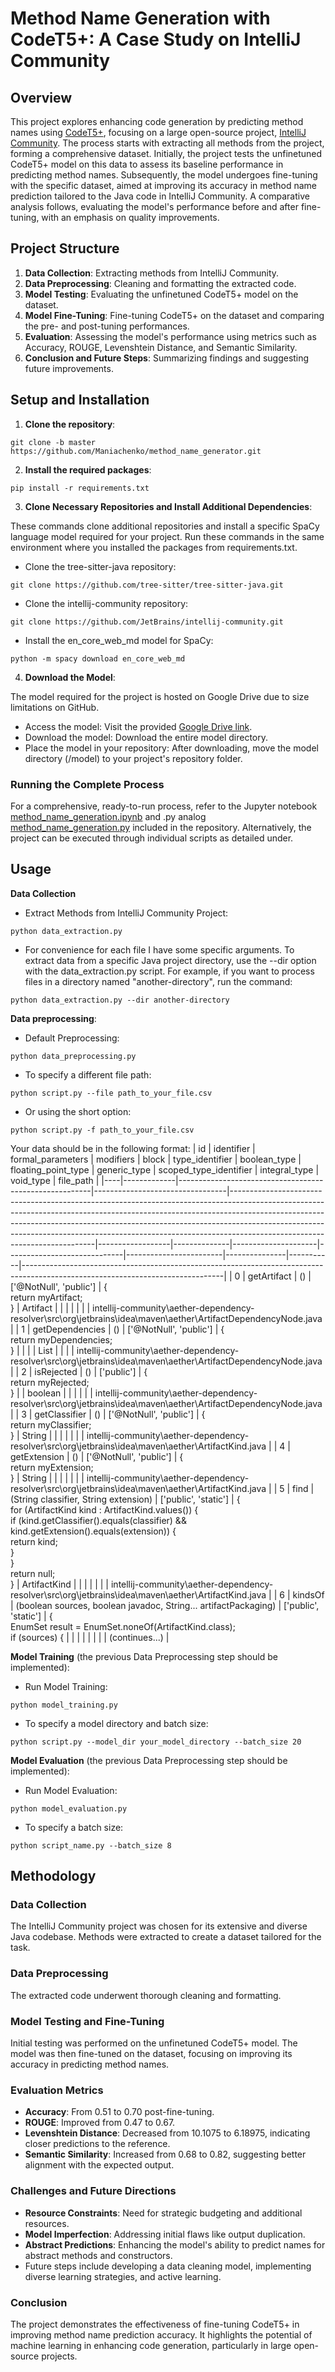 # Method Name Generation with CodeT5+: A Case Study on IntelliJ Community

## Overview
This project explores enhancing code generation by predicting method names using [CodeT5+](https://huggingface.co/models?sort=downloads&search=codet5p), focusing on a large open-source project, [IntelliJ Community](https://github.com/JetBrains/intellij-community). The process starts with extracting all methods from the project, forming a comprehensive dataset. Initially, the project tests the unfinetuned CodeT5+ model on this data to assess its baseline performance in predicting method names. Subsequently, the model undergoes fine-tuning with the specific dataset, aimed at improving its accuracy in method name prediction tailored to the Java code in IntelliJ Community. A comparative analysis follows, evaluating the model's performance before and after fine-tuning, with an emphasis on quality improvements.

## Project Structure
1. **Data Collection**: Extracting methods from IntelliJ Community.
2. **Data Preprocessing**: Cleaning and formatting the extracted code.
3. **Model Testing**: Evaluating the unfinetuned CodeT5+ model on the dataset.
4. **Model Fine-Tuning**: Fine-tuning CodeT5+ on the dataset and comparing the pre- and post-tuning performances.
5. **Evaluation**: Assessing the model's performance using metrics such as Accuracy, ROUGE, Levenshtein Distance, and Semantic Similarity.
6. **Conclusion and Future Steps**: Summarizing findings and suggesting future improvements.

## Setup and Installation
1. **Clone the repository**:
```
git clone -b master https://github.com/Maniachenko/method_name_generator.git
```
2. **Install the required packages**:
```
pip install -r requirements.txt
```
3. **Clone Necessary Repositories and Install Additional Dependencies**:

These commands clone additional repositories and install a specific SpaCy language model required for your project. Run these commands in the same environment where you installed the packages from requirements.txt.
* Clone the tree-sitter-java repository:
```
git clone https://github.com/tree-sitter/tree-sitter-java.git
```
* Clone the intellij-community repository:
```
git clone https://github.com/JetBrains/intellij-community.git
```
* Install the en_core_web_md model for SpaCy:
```
python -m spacy download en_core_web_md
```
4. **Download the Model**:

The model required for the project is hosted on Google Drive due to size limitations on GitHub.

* Access the model: Visit the provided [Google Drive link](https://drive.google.com/drive/folders/11q4dsYC9TvM5wrebtqW9HndFXas7mlZ4?usp=sharing).
* Download the model: Download the entire model directory.
* Place the model in your repository: After downloading, move the model directory (/model) to your project's repository folder.

### Running the Complete Process
For a comprehensive, ready-to-run process, refer to the Jupyter notebook [method_name_generation.ipynb](https://github.com/Maniachenko/method_name_generator/blob/master/method_name_generation.ipynb) and .py analog [method_name_generation.py](https://github.com/Maniachenko/method_name_generator/blob/master/method_name_generation.py) included in the repository. Alternatively, the project can be executed through individual scripts as detailed under.

 ## Usage
**Data Collection** 
* Extract Methods from IntelliJ Community Project:
```
python data_extraction.py
```
* For convenience for each file I have some specific arguments. To extract data from a specific Java project directory, use the --dir option with the data_extraction.py script. For example, if you want to process files in a directory named "another-directory", run the command:
```
python data_extraction.py --dir another-directory
```
**Data preprocessing**:
* Default Preprocessing:
```
python data_preprocessing.py
```
* To specify a different file path:
```
python script.py --file path_to_your_file.csv
```
* Or using the short option:

```
python script.py -f path_to_your_file.csv
```

Your data should be in the following format:
| id | identifier  | formal_parameters                                      | modifiers                       | block                                                                                                                                                                                                                                                                                                                                                             | type_identifier  | boolean_type | floating_point_type | generic_type               | scoped_type_identifier | integral_type | void_type | file_path                                                                                                                       |
|----|-------------|--------------------------------------------------------|---------------------------------|--------------------------------------------------------------------------------------------------------------------------------------------------------------------------------------------------------------------------------------------------------------------------------------------------------------------------------------------------------------------|------------------|--------------|---------------------|-----------------------------|------------------------|---------------|-----------|--------------------------------------------------------------------------------------------------------------------------------|
| 0  | getArtifact | ()                                                     | ['@NotNull', 'public']          | {<br>    return myArtifact;<br>}                                                                                                                                                                                                                                                                                                                                   | Artifact         |              |                     |                           |                        |               |           | intellij-community\aether-dependency-resolver\src\org\jetbrains\idea\maven\aether\ArtifactDependencyNode.java                |
| 1  | getDependencies | ()                                                 | ['@NotNull', 'public']          | {<br>    return myDependencies;<br>}                                                                                                                                                                                                                                                                                                                              |                  |              |                     | List<ArtifactDependencyNode> |                        |               |           | intellij-community\aether-dependency-resolver\src\org\jetbrains\idea\maven\aether\ArtifactDependencyNode.java                |
| 2  | isRejected  | ()                                                     | ['public']                      | {<br>    return myRejected;<br>}                                                                                                                                                                                                                                                                                                                                  |                  | boolean      |                     |                           |                        |               |           | intellij-community\aether-dependency-resolver\src\org\jetbrains\idea\maven\aether\ArtifactDependencyNode.java                |
| 3  | getClassifier | ()                                                   | ['@NotNull', 'public']          | {<br>    return myClassifier;<br>}                                                                                                                                                                                                                                                                                                                                | String           |              |                     |                           |                        |               |           | intellij-community\aether-dependency-resolver\src\org\jetbrains\idea\maven\aether\ArtifactKind.java                          |
| 4  | getExtension | ()                                                    | ['@NotNull', 'public']          | {<br>    return myExtension;<br>}                                                                                                                                                                                                                                                                                                                                 | String           |              |                     |                           |                        |               |           | intellij-community\aether-dependency-resolver\src\org\jetbrains\idea\maven\aether\ArtifactKind.java                          |
| 5  | find        | (String classifier, String extension)                  | ['public', 'static']            | {<br>    for (ArtifactKind kind : ArtifactKind.values()) {<br>      if (kind.getClassifier().equals(classifier) && kind.getExtension().equals(extension)) {<br>        return kind;<br>      }<br>    }<br>    return null;<br>  }                                                                                                                                    | ArtifactKind     |              |                     |                           |                        |               |           | intellij-community\aether-dependency-resolver\src\org\jetbrains\idea\maven\aether\ArtifactKind.java                          |
| 6  | kindsOf     | (boolean sources, boolean javadoc, String... artifactPackaging) | ['public', 'static']            | {<br>    EnumSet<ArtifactKind> result = EnumSet.noneOf(ArtifactKind.class);<br>    if (sources) {                                                                                                                                                                                                                                                                |                  |              |                     |                           |                        |               |           | (continues...)                                                                                                                 |

 
**Model Training** (the previous Data Preprocessing step should be implemented):
* Run Model Training:
```
python model_training.py
```
* To specify a model directory and batch size:
```
python script.py --model_dir your_model_directory --batch_size 20
```

**Model Evaluation** (the previous Data Preprocessing step should be implemented):
* Run Model Evaluation:
```
python model_evaluation.py
```
* To specify a batch size:
```
python script_name.py --batch_size 8
```

## Methodology
### Data Collection
The IntelliJ Community project was chosen for its extensive and diverse Java codebase.
Methods were extracted to create a dataset tailored for the task.

### Data Preprocessing
The extracted code underwent thorough cleaning and formatting.

### Model Testing and Fine-Tuning
Initial testing was performed on the unfinetuned CodeT5+ model.
The model was then fine-tuned on the dataset, focusing on improving its accuracy in predicting method names.
### Evaluation Metrics
* **Accuracy**: From 0.51 to 0.70 post-fine-tuning.
* **ROUGE**: Improved from 0.47 to 0.67.
* **Levenshtein Distance**: Decreased from 10.1075 to 6.18975, indicating closer predictions to the reference.
* **Semantic Similarity**: Increased from 0.68 to 0.82, suggesting better alignment with the expected output.
### Challenges and Future Directions
* **Resource Constraints**: Need for strategic budgeting and additional resources.
* **Model Imperfection**: Addressing initial flaws like output duplication.
* **Abstract Predictions**: Enhancing the model's ability to predict names for abstract methods and constructors.
* Future steps include developing a data cleaning model, implementing diverse learning strategies, and active learning.
### Conclusion
The project demonstrates the effectiveness of fine-tuning CodeT5+ in improving method name prediction accuracy. It highlights the potential of machine learning in enhancing code generation, particularly in large open-source projects.

